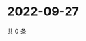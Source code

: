 # 2022-09-27

共 0 条

<!-- BEGIN WEIBO -->
<!-- 最后更新时间 Tue Sep 27 2022 22:31:59 GMT+0800 (China Standard Time) -->

<!-- END WEIBO -->

